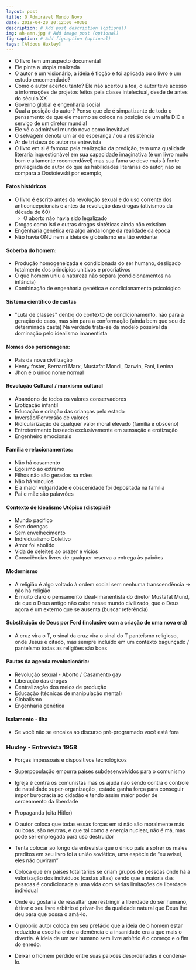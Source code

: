 ```yaml
---
layout: post
title: O Admirável Mundo Novo
date: 2019-04-20 20:12:00 +0300
description: # Add post description (optional)
img: ah-amn.jpg # Add image post (optional)
fig-caption: # Add figcaption (optional)
tags: [Aldous Huxley]
---
```


* O livro tem um aspecto documental
* Ele pinta a utopia realizada
* O autor é um visionário, a ideia é ficção e foi aplicada  ou o livro é um estudo encomendado?
* Como o autor acertou tanto? Ele não acertou a toa, o autor teve acesso a informações de projetos feitos pela classe intelectual, desde de antes do século XX
* Governo global e engenharia social
* Qual a posição do autor? Penso que ele é simpatizante de todo o pensamento de que ele mesmo se coloca na posição de um alfa DIC a serviço de um diretor mundial
* Ele vê o admirável mundo novo como inevitável
* O selvagem denota um ar de esperança / ou a resistência 
* Ar de tristeza do autor na entrevista
* O livro em si é famoso pela realização da predição, tem uma qualidade literaria inquestionável em sua capacidade imaginativa (é um livro muito bom e altamente recomendável) mas sua fama se deve mais à fonte privilegiada do autor do que às habilidades literárias do autor, não se compara a Dostoievski por exemplo, 


#### Fatos históricos

* O livro é escrito antes da revolução sexual e do uso corrente dos anticoncepcionais e antes da revolução das drogas (ativismos da década de 60)
  * O aborto não havia sido legalizado
* Drogas como lsd e outras drogas sintéticas ainda não existiam
* Engenharia genética era algo ainda longe da realidade da época
* Não havia ONU nem a ideia de globalismo era tão evidente

#### Soberba do homem:

* Produção homogeneizada e condicionada do ser humano, desligado totalmente dos principios unitivos e procriativos
* O que homem uniu a natureza não separa (condicionamentos na infância)
* Combinação de engenharia genética e condicionamento psicológico

#### Sistema científico de castas

* "Luta de classes" dentro do contexto de condicionamento, não para a geração do caos, mas sim para a conformação (ainda bem que sou de determinada casta)
Na verdade trata-se da modelo possível da dominação pelo idealismo imanentista

#### Nomes dos personagens:

* Pais da nova civilização
* Henry foster, Bernard Marx, Mustafat Mondi, Darwin, Fani, Lenina
* Jhon é o único nome normal

#### Revolução Cultural / marxismo cultural

* Abandono de todos os valores conservadores
* Erotização infantil
* Educação e criação das crianças pelo estado
* Inversão/Perversão de valores 
* Ridicularização de qualquer valor moral elevado (família é obsceno)
* Entretenimento baseado exclusivamente em sensação e erotização
* Engenheiro emocionais

#### Família e relacionamentos:

* Não há casamento
* Egoísmo ao extremo
* Filhos não são gerados na mães 
* Não há vínculos
* E a maior vulgaridade e obscenidade foi depositada na família  
* Pai e mãe são palavrões

#### Contexto de Idealismo Utópico (distopia?)

* Mundo pacífico
* Sem doenças
* Sem envelhecimento
* Individualismo Coletivo
* Amor foi abolido
* Vida de deleites ao prazer e vícios
* Consciências livres de qualquer reserva a entrega às paixões

#### Modernismo

* A religião é algo voltado à ordem social sem nenhuma transcendência -> não há religião 
* É muito claro o pensamento ideal-imanentista do diretor Mustafat Mund, de que o Deus antigo não cabe nesse mundo civilizado, que o Deus agora é um externo que se ausenta (buscar referência)

#### Substituição de Deus por Ford (inclusive com a criação de uma nova era)

* A cruz vira o T, o sinal da cruz vira o sinal do T
panteísmo religioso, onde Jesus é citado, mas sempre incluído em um contexto bagunçado / panteísmo todas as religiões são boas

#### Pautas da agenda revolucionária:

* Revolução sexual - Aborto / Casamento gay
* Liberação das drogas
* Centralização dos meios de produção
* Educação (técnicas de manipulação mental)
* Globalismo
* Engenharia genética

#### Isolamento - ilha

* Se você não se encaixa ao discurso pré-programado você está fora


### Huxley - Entrevista 1958

* Forças impessoais e dispositivos tecnológicos
* Superpopulação empurra países subdesenvolvidos para o comunismo
* Igreja é contra os comunistas mas os ajuda não sendo contra o controle de natalidade
super-organização , estado ganha força para conseguir impor burocracia ao cidadão e tendo assim maior poder de cerceamento da liberdade
* Propaganda (cita Hitler) 

* O autor coloca que todas essas forças em si não são moralmente más ou boas, são neutras, e que tal como a energia nuclear, não é má, mas pode ser empregada para uso destruidor

* Tenta colocar ao longo da entrevista que o único país a sofrer os males preditos em seu livro foi a união soviética, uma espécie de “eu avisei, eles não ouviram”
* Coloca que em países totalitários se criam grupos de pessoas onde há a valorização dos indivíduos (castas altas) sendo que a maioria das pessoas é condicionada a uma vida com sérias limitações de liberdade individual

* Onde eu gostaria de ressaltar que restringir a liberdade do ser humano, é tirar o seu livre arbítrio é privar-lhe da qualidade natural que Deus lhe deu para que possa o amá-lo.

* O próprio autor coloca em seu prefácio que a ideia de o homem estar reduzido a escolha entre a demência e a insanidade era a que mais o divertia. A ideia de um ser humano sem livre arbítrio é o começo e o fim do enredo.

* Deixar o homem perdido entre suas paixões desordenadas é condená-lo.

